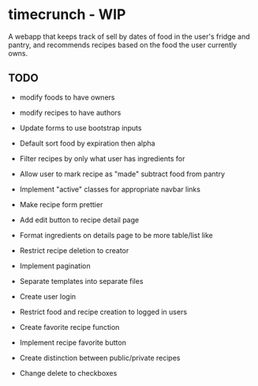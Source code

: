 # timecrunch - WIP

A webapp that keeps track of sell by dates of food in the user's fridge and pantry, and recommends recipes based on the food the user currently owns.

## TODO

* modify foods to have owners

* modify recipes to have authors

* Update forms to use bootstrap inputs

* Default sort food by expiration then alpha

* Filter recipes by only what user has ingredients for

* Allow user to mark recipe as "made" subtract food from pantry

* Implement "active" classes for appropriate navbar links

* Make recipe form prettier

* Add edit button to recipe detail page

* Format ingredients on details page to be more table/list like

* Restrict recipe deletion to creator

* Implement pagination

* Separate templates into separate files

* Create user login

* Restrict food and recipe creation to logged in users

* Create favorite recipe function

* Implement recipe favorite button

* Create distinction between public/private recipes

* Change delete to checkboxes